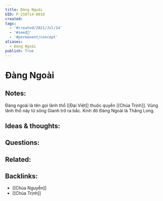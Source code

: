```yaml
---
title: Đàng Ngoài
UID: P-210714-0818
created: 
tags:
  - '#created/2021/Jul/14'
  - '#seed🥜'
  - '#permanent/concept'
aliases:
  - Đàng Ngoài
publish: True
---
```

# Đàng Ngoài

## Notes:
Đàng ngoài là tên gọi lãnh thổ [[Đại Việt]] thuộc quyền [[Chúa Trịnh]]. Vùng lãnh thổ này từ sông Gianh trở ra bắc. Kinh đô Đàng Ngoài là Thăng Long.

## Ideas & thoughts:


## Questions:

## Related:



## Backlinks:
- [[Chúa Nguyễn]]
- [[Chúa Trịnh]]
